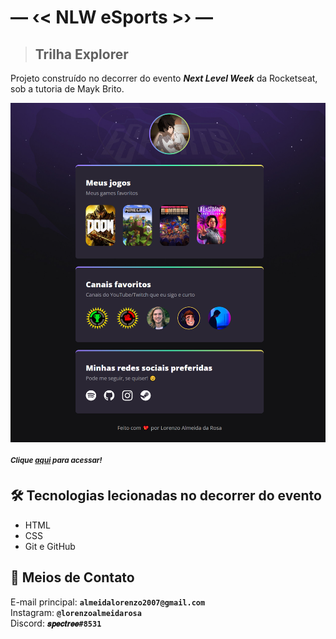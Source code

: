 # — ‹< NLW eSports >› —

> ## Trilha Explorer

Projeto construído no decorrer do evento ___Next Level Week___ da Rocketseat, sob a tutoria de Mayk Brito.

![preview](./.github/preview.png)

##### <sup> Clique [aqui](https://speectree.github.io/nlw-esports-explorer/) para acessar! </sup>

## 🛠 Tecnologias lecionadas no decorrer do evento

- HTML
- CSS
- Git e GitHub

## 📧 Meios de Contato

E-mail principal: **`almeidalorenzo2007@gmail.com`**  
Instagram: **`@lorenzoalmeidarosa`**  
Discord: **`𝒔𝒑𝒆𝒄𝒕𝒓𝒆𝒆#8531`**